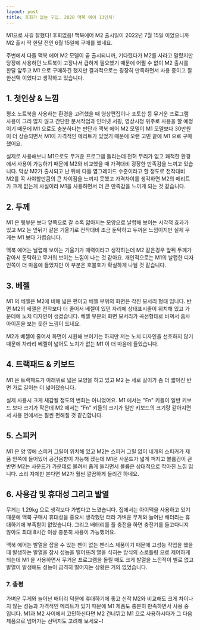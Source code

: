 ```yaml
---
layout: post
title: 후회가 없는 구입. 2020 맥북 에어 13인치!
---
```


M1으로 사길 잘했다! 후회없음!
맥북에어 M2 출시일이 2022년 7월 15일 이었으니까 M2 출시 딱 한달 전인 6월 15일에 구매를 했네요. 

주변에서 다들 맥북 에어 M2 모델이 곧 출시되니까, 기다렸다가 M2를 사라고 말렸지만 당장에 사용하던 노트북이 고장나서 급하게 필요했기 때문에 어쩔 수 없이 M2 출시를 한달 앞두고 M1 으로 구매하긴 했지만 결과적으로는 굉장히 만족하면서 사용 중이고 잘한선택 이었다고 생각하고 있습니다.



<h2>1. 첫인상 & 느낌</h2>
평소 노트북을 사용하는 환경을 고려했을 때 영상편집이나 포토샵 등 무거운 프로그램 사용이 그리 많지 않고 간단한 문서작업과 인터넷 서핑, 영상시청 위주로 사용을 할 예정이기 때문에 M1 으로도 충분하다는 판단과 맥북 에어 M2 모델이 M1 모델보다 30만원이 더 상승되면서 M1이 가격적인 메리트가 있었기 때문에 오랜 고민 끝에 M1 으로 구매 했어요.

실제로 사용해보니 M1으로도 무거운 프로그램 돌리는데 전혀 무리가 없고 쾌적한 환경에서 사용이 가능하기 때문에 M2와 비교했을 때 가격대비 굉장한 만족감을 느끼고 있습니다. 막상 M2가 출시되고 난 뒤에 다들 옆그레이드 수준이라고 할 정도로 전작대비 M2를 꼭 사야할만큼의 큰 차이점을 느끼지 못했고 가격차이를 생각하면 M2의 메리트가 크게 없는게 사실이라 M1을 사용하면서 더 큰 만족감을 느끼게 되는 것 같습니다.


<h2>2. 두께</h2>
M1 은 뒷부분 보다 앞쪽으로 갈 수록 얇아지는 모양으로 날렵해 보이는 시각적 효과가 있고 M2 는 앞뒤가 같은 기울기로 전작대비 조금 둔탁하고 두꺼운 느낌이지만 실제 무게는 M1 보다 가볍습니다.

맥북 에어는 날렵해 보이는 기울기가 매력이라고 생각하는데 M2 같은경우 앞뒤 두께가 같아서 둔탁하고 무거워 보이는 느낌이 나는 것 같아요. 개인적으로는 M1의 날렵한 디자인쪽이 더 마음에 들었지만 이 부분은 호불호가 확실하게 나뉠 것 같습니다.


<h2>3. 베젤</h2>
M1 의 베젤은 M2에 비해 넓은 편이고 베젤 부위의 화면은 각진 모서리 형태 입니다. 반면 M2의 베젤은 전작보다 더 줄어서 베젤이 있던 자리에 상태표시줄이 위치해 있고 가운데에 노치 디자인이 생겼습니다. 베젤 부분의 화면 모서리가 곡선형태로 바껴서 흡사 아이폰을 보는 듯한 느낌이 드네요.

M2가 베젤이 줄어서 화면이 시원해 보이기는 하지만 저는 노치 디자인을 선호하지 않기 때문에 차라리 베젤이 넓어도 노치가 없는 M1 이 더 마음에 들었습니다.


<h2>4. 트랙패드 & 키보드</h2>
M1 은 트랙패드가 아래위로 넓은 모양을 하고 있고 M2 는 세로 길이가 좀 더 짧아진 반면 가로 길이는 더 넓어졌습니다.

실제 사용시 크게 체감될 정도의 변화는 아니었어요. M1 에서는 "Fn" 키들이 일반 키보드 보다 크기가 작은데 M2 에서는 "Fn" 키들의 크기가 일반 키보드의 크기랑 같아지면서 사용 면에서는 훨씬 편해질 것 같긴합니다.


<h2>5. 스피커</h2>
M1 은 양 옆에 스피커 그릴이 위치해 있고 M2는 스피커 그릴 없이 네개의 스피커가 제품 안쪽에 들어있어 공간음향이 가능해 졌는데 M1은 사운드가 넓게 퍼지고 볼륨감이 큰 반면 M2는 사운드가 가운데로 몰려서 좁게 들리면서 볼륨은 상대적으로 작아진 느낌 입니다. 소리 자체만 본다면 M2가 훨씬 깔끔하게 들리긴 하네요.


<h2>6. 사용감 및 휴대성 그리고 발열</h2>
무게는 1.29kg 으로 생각보다 가볍다고 느꼈습니다. 집에서는 아이맥을 사용하고 있기 때문에 맥북 구매시 휴대성을 중요시 생각했던 터라 가벼운 무게와 늘어난 배터리는 휴대하기에 부족함이 없었습니다. 그리고 배터리를 풀 충전을 하면 충전기를 들고다니지 않아도 최대 8시간 이상 충분히 사용이 가능했어요.

맥북 에어는 발열을 잡을 수 있는 팬이 없는 팬리스 제품이기 때문에 고성능 작업을 했을 때 발생하는 발열을 잠시 성능을 떨어뜨려 열을 식히는 방식의 스로틀링 으로 제어하게 되는데 M1 을 사용하면서 무거운 프로그램을 돌릴 때도 크게 발열을 느낀적이 별로 없고 발열이 발생해도 성능이 급격히 떨어지는 상황은 거의 없었습니다.



<h3>7. 총평</h3>
가벼운 무게와 늘어난 배터리 덕분에 휴대하기에 좋고 신작 M2와 비교해도 크게 차이나지 않는 성능과 가격적인 메리트가 있기 때문에 M1 제품도 충분히 만족하면서 사용 중 입니다. M1과 M2 사이에서 고민하신다면 M2 건너뛰고 M1 으로 사용하시다가 그 다음 제품으로 넘어가는 선택지도 고려해 보세요~!